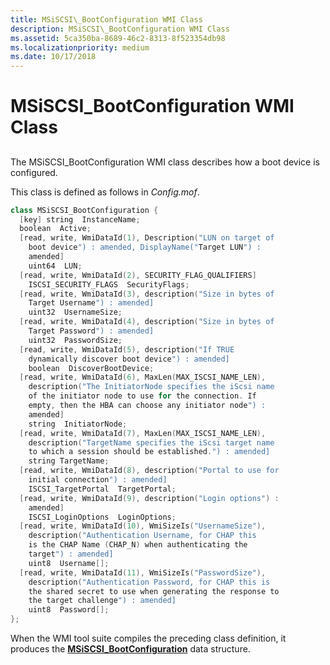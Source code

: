 ```yaml
---
title: MSiSCSI\_BootConfiguration WMI Class
description: MSiSCSI\_BootConfiguration WMI Class
ms.assetid: 5ca350ba-8689-46c2-8313-8f523354db98
ms.localizationpriority: medium
ms.date: 10/17/2018
---
```


# MSiSCSI\_BootConfiguration WMI Class


## <span id="ddk_msiscsi_bootconfiguration_wmi_class_kr"></span><span id="DDK_MSISCSI_BOOTCONFIGURATION_WMI_CLASS_KR"></span>


The MSiSCSI\_BootConfiguration WMI class describes how a boot device is configured.

This class is defined as follows in *Config.mof*.

```cpp
class MSiSCSI_BootConfiguration {
  [key] string  InstanceName;
  boolean  Active;
  [read, write, WmiDataId(1), Description("LUN on target of 
    boot device") : amended, DisplayName("Target LUN") : 
    amended] 
    uint64  LUN;
  [read, write, WmiDataId(2), SECURITY_FLAG_QUALIFIERS] 
    ISCSI_SECURITY_FLAGS  SecurityFlags;
  [read, write, WmiDataId(3), description("Size in bytes of 
    Target Username") : amended] 
    uint32  UsernameSize;
  [read, write, WmiDataId(4), description("Size in bytes of 
    Target Password") : amended] 
    uint32  PasswordSize;
  [read, write, WmiDataId(5), description("If TRUE 
    dynamically discover boot device") : amended] 
    boolean  DiscoverBootDevice;
  [read, write, WmiDataId(6), MaxLen(MAX_ISCSI_NAME_LEN), 
    description("The InitiatorNode specifies the iScsi name 
    of the initiator node to use for the connection. If 
    empty, then the HBA can choose any initiator node") : 
    amended] 
    string  InitiatorNode;
  [read, write, WmiDataId(7), MaxLen(MAX_ISCSI_NAME_LEN), 
    description("TargetName specifies the iScsi target name 
    to which a session should be established.") : amended] 
    string TargetName;
  [read, write, WmiDataId(8), description("Portal to use for 
    initial connection") : amended] 
    ISCSI_TargetPortal  TargetPortal;
  [read, write, WmiDataId(9), description("Login options") : 
    amended] 
    ISCSI_LoginOptions  LoginOptions;
  [read, write, WmiDataId(10), WmiSizeIs("UsernameSize"),
    description("Authentication Username, for CHAP this 
    is the CHAP Name (CHAP_N) when authenticating the 
    target") : amended] 
    uint8  Username[];
  [read, write, WmiDataId(11), WmiSizeIs("PasswordSize"), 
    description("Authentication Password, for CHAP this is 
    the shared secret to use when generating the response to 
    the target challenge") : amended] 
    uint8  Password[];
};
```

When the WMI tool suite compiles the preceding class definition, it produces the [**MSiSCSI\_BootConfiguration**](https://msdn.microsoft.com/library/windows/hardware/ff562976) data structure.

 

 





